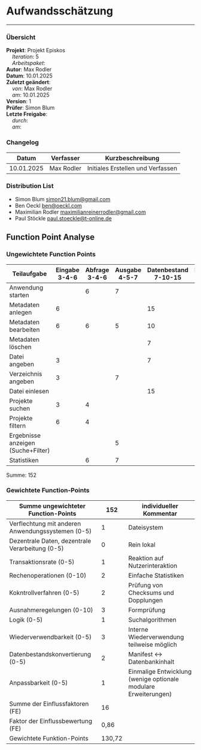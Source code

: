 # Aufwandsschätzung

---

### Übersicht

**Projekt**: Projekt Episkos \
&nbsp;&nbsp;&nbsp;&nbsp;_Iteration_: 5\
&nbsp;&nbsp;&nbsp;&nbsp;_Arbeitspaket_: \
**Autor**: Max Rodler \
**Datum**: 10.01.2025 \
**Zuletzt geändert**: \
&nbsp;&nbsp;&nbsp;&nbsp;_von_: Max Rodler \
&nbsp;&nbsp;&nbsp;&nbsp;_am_: 10.01.2025 \
**Version**: 1 \
**Prüfer**: Simon Blum\
**Letzte Freigabe**: \
&nbsp;&nbsp;&nbsp;&nbsp;_durch_: \
&nbsp;&nbsp;&nbsp;&nbsp;_am_: 

### Changelog

| Datum      | Verfasser  | Kurzbeschreibung                  |
| ---------- | ---------- | --------------------------------- |
| 10.01.2025 | Max Rodler | Initiales Erstellen und Verfassen |

### Distribution List

- Simon Blum <simon21.blum@gmail.com>
- Ben Oeckl <ben@oeckl.com>
- Maximilian Rodler <maximilianreinerrodler@gmail.com>
- Paul Stöckle <paul.stoeckle@t-online.de>

## Function Point Analyse

### Ungewichtete Function Points

| Teilaufgabe                        | Eingabe 3-4-6 | Abfrage 3-4-6 | Ausgabe 4-5-7 | Datenbestand 7-10-15 | Referenzdaten 5-7-10 | Summe |
|------------------------------------|---------------|---------------|---------------|----------------------|----------------------|-------|
| Anwendung starten                  |               | 6             | 7             |                      |                      | 13    |
| Metadaten anlegen                  | 6             |               |               | 15                   |                      | 21    |
| Metadaten bearbeiten               | 6             | 6             | 5             | 10                   |                      | 27    |
| Metadaten löschen                  |               |               |               | 7                    |                      | 7     |
| Datei angeben                      | 3             |               |               | 7                    |                      | 10    |
| Verzeichnis angeben                | 3             |               | 7             |                      | 7                    | 17    |
| Datei einlesen                     |               |               |               | 15                   | 7                    | 22    |
| Projekte suchen                    | 3             | 4             |               |                      |                      | 7     |
| Projekte filtern                   | 6             | 4             |               |                      |                      | 10    |
| Ergebnisse anzeigen (Suche+Filter) |               |               | 5             |                      |                      | 5     |
| Statistiken                        |               | 6             | 7             |                      |                      | 13    |

Summe: 152

### Gewichtete Function-Points

| Summe ungewichteter Function-Points               | 152    | individueller Kommentar                                         |
| ------------------------------------------------- | ------ | --------------------------------------------------------------- |
| Verflechtung mit anderen Anwendungssystemen (0-5) | 1      | Dateisystem                                                     |
| Dezentrale Daten, dezentrale Verarbeitung (0-5)   | 0      | Rein lokal                                                      |
| Transaktionsrate (0-5)                            | 1      | Reaktion auf Nutzerinteraktion                                  |
| Rechenoperationen (0-10)                          | 2      | Einfache Statistiken                                            |
| Kokntrollverfahren (0-5)                          | 2      | Prüfung von Checksums und Dopplungen                            |
| Ausnahmeregelungen (0-10)                         | 3      | Formprüfung                                                     |
| Logik (0-5)                                       | 1      | Suchalgorithmen                                                 |
| Wiederverwendbarkeit (0-5)                        | 3      | Interne Wiederverwendung teilweise möglich                      |
| Datenbestandskonvertierung (0-5)                  | 2      | Manifest <-> Datenbankinhalt                                    |
| Anpassbarkeit (0-5)                               | 1      | Einmalige Entwicklung (wenige optionale modulare Erweiterungen) |
| Summe der Einflussfaktoren (FE)                   | 16     |                                                                 |
| Faktor der Einflussbewertung (FE)                 | 0,86   |                                                                 |
| Gewichtete Funktion-Points                        | 130,72 |                                                                 |
